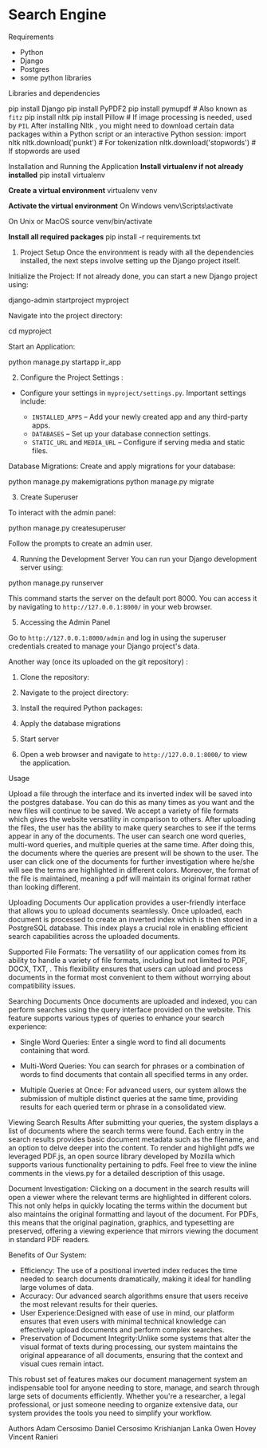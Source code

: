 # Search Engine

Requirements

- Python
- Django
- Postgres
- some python libraries

Libraries and dependencies 

pip install Django
pip install PyPDF2
pip install pymupdf  # Also known as `fitz`
pip install nltk
pip install Pillow  # If image processing is needed, used by `PIL`
After installing Nltk , you might need to download certain data packages within a Python script or an interactive Python session:
import nltk
nltk.download('punkt')  # For tokenization
nltk.download('stopwords')  # If stopwords are used


Installation and Running the Application
**Install virtualenv if not already installed**
pip install virtualenv

**Create a virtual environment**
virtualenv venv

**Activate the virtual environment**
On Windows
 venv\Scripts\activate

On Unix or MacOS
 source venv/bin/activate

**Install all required packages**
 pip install -r requirements.txt

1. Project Setup
Once the environment is ready with all the dependencies installed, the next steps involve setting up the Django project itself.

Initialize the Project:
If not already done, you can start a new Django project using:

django-admin startproject myproject

Navigate into the project directory:

cd myproject

Start an Application:

python manage.py startapp ir_app

2. Configure the Project
 Settings :

- Configure your settings in `myproject/settings.py`. Important settings include:

  - `INSTALLED_APPS` – Add your newly created app and any third-party apps.
  - `DATABASES` – Set up your database connection settings.
  - `STATIC_URL` and `MEDIA_URL` – Configure if serving media and static files.

Database Migrations:
Create and apply migrations for your database:

python manage.py makemigrations
python manage.py migrate



3. Create Superuser

To interact with the admin panel:

python manage.py createsuperuser

Follow the prompts to create an admin user.

4. Running the Development Server
You can run your Django development server using:

python manage.py runserver

This command starts the server on the default port 8000. You can access it by navigating to `http://127.0.0.1:8000/` in your web browser.

 5. Accessing the Admin Panel

Go to `http://127.0.0.1:8000/admin` and log in using the superuser credentials  created to manage your Django project's data.

Another way (once its uploaded on the git repository) :

1. Clone the repository:

2. Navigate to the project directory:

3. Install the required Python packages:

4. Apply the database migrations

5. Start server

6. Open a web browser and navigate to `http://127.0.0.1:8000/` to view the application.

Usage

Upload a file through the interface and its inverted index will be saved into the postgres database. You can do this as many times as you want and the new files will continue to be saved. We accept a variety of file formats which gives the website versatility in comparison to others. After uploading the files, the user has the ability to make query searches to see if the terms appear in any of the documents. The user can search one word queries, multi-word queries, and multiple queries at the same time. After doing this, the documents where the queries are present will be shown to the user. The user can click one of the documents for further investigation where he/she will see the terms are highlighted in different colors. Moreover, the format of the file is maintained, meaning a pdf will maintain its original format rather than looking different. 



 Uploading Documents
Our application provides a user-friendly interface that allows you to upload documents seamlessly. Once uploaded, each document is processed to create an inverted index which is then stored in a PostgreSQL database. This index plays a crucial role in enabling efficient search capabilities across the uploaded documents.

Supported File Formats:
The versatility of our application comes from its ability to handle a variety of file formats, including but not limited to PDF, DOCX, TXT, . This flexibility ensures that users can upload and process documents in the format most convenient to them without worrying about compatibility issues.

 Searching Documents
Once documents are uploaded and indexed, you can perform searches using the query interface provided on the website. This feature supports various types of queries to enhance your search experience:

- Single Word Queries: Enter a single word to find all documents containing that word.

- Multi-Word Queries: You can search for phrases or a combination of words to find documents that contain all specified terms in any order.

- Multiple Queries at Once: For advanced users, our system allows the submission of multiple distinct queries at the same time, providing results for each queried term or phrase in a consolidated view.

 Viewing Search Results
After submitting your queries, the system displays a list of documents where the search terms were found. Each entry in the search results provides basic document metadata such as the filename, and an option to delve deeper into the content. To render and highlight pdfs we leveraged PDF.js, an open source library developed by Mozilla which supports various functionality pertaining to pdfs. Feel free to view the inline comments in the views.py for a detailed description of this usage.

Document Investigation:
Clicking on a document in the search results will open a viewer where the relevant terms are highlighted in different colors. This not only helps in quickly locating the terms within the document but also maintains the original formatting and layout of the document. For PDFs, this means that the original pagination, graphics, and typesetting are preserved, offering a viewing experience that mirrors viewing the document in standard PDF readers.

Benefits of Our System:
- Efficiency: The use of a positional inverted index reduces the time needed to search documents dramatically, making it ideal for handling large volumes of data.
- Accuracy: Our advanced search algorithms ensure that users receive the most relevant results for their queries.
- User Experience:Designed with ease of use in mind, our platform ensures that even users with minimal technical knowledge can effectively upload documents and perform complex searches.
- Preservation of Document Integrity:Unlike some systems that alter the visual format of texts during processing, our system maintains the original appearance of all documents, ensuring that the context and visual cues remain intact.

This  robust set of features makes our document management system an indispensable tool for anyone needing to store, manage, and search through large sets of documents efficiently. Whether you're a researcher, a legal professional, or just someone needing to organize extensive data, our system provides the tools you need to simplify your workflow.

Authors
Adam Cersosimo
Daniel Cersosimo
Krishianjan Lanka
Owen Hovey
Vincent Ranieri
